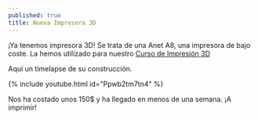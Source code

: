```yaml
---
published: true
title: Nueva Impresora 3D
---
```


¡Ya tenemos impresora 3D! Se trata de una Anet A8, una impresora de bajo coste. La hemos utilizado para nuestro [Curso de Impresión 3D](http://www.robotsupc.com/curso-impresion-3d/)

Aquí un timelapse de su construcción.


{% include youtube.html id="Ppwb2tm7tn4" %}

Nos ha costado unos 150$ y ha llegado en menos de una semana. ¡A imprimir!
